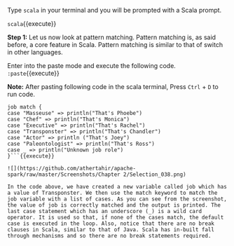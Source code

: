 Type `scala` in your terminal and you will be prompted with a Scala prompt.

`scala`{{execute}}

**Step 1:** Let us now look at pattern matching. Pattern matching is, as said before, a core feature in Scala. Pattern matching is similar to that of switch in other languages.

Enter into the paste mode and execute the following code.
`:paste`{{execute}}

**Note:** After pasting following code in the scala terminal, Press  `Ctrl` + `D` to run code.

```val job = "Transponster"
job match {
case "Masseuse" => println("That's Phoebe")
case "Chef" => println("That's Monica")
case "Executive" => println("That's Rachel")
case "Transponster" => println("That's Chandler")
case "Actor" => println ("That's Joey")
case "Paleontologist" => println("That's Ross")
case _ => println("Unknown job role")
}```{{execute}}

![](https://github.com/athertahir/apache-spark/raw/master/Screenshots/Chapter 2/Selection_038.png) 

In the code above, we have created a new variable called job which has a value of Transponster. We then use the match keyword to match the job variable with a list of cases. As you can see from the screenshot, the value of job is correctly matched and the output is printed. The last case statement which has an underscore (_) is a wild card operator. It is used so that, if none of the cases match, the default case is executed in the loop. Also, notice that there are no break clauses in Scala, similar to that of Java. Scala has in-built fall through mechanisms and so there are no break statements required.


